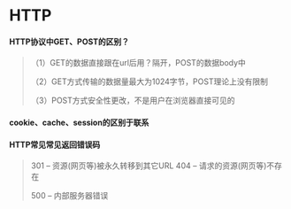 # HTTP

#### HTTP协议中GET、POST的区别？

> （1）GET的数据直接跟在url后用？隔开，POST的数据body中
>
> （2）GET方式传输的数据量最大为1024字节，POST理论上没有限制
>
> （3）POST方式安全性更改，不是用户在浏览器直接可见的

#### cookie、cache、session的区别于联系

> 

#### HTTP常见常见返回错误码

> 301 – 资源(网页等)被永久转移到其它URL
> 404 – 请求的资源(网页等)不存在
>
> 500 – 内部服务器错误
